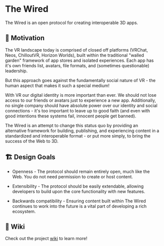 # The Wired

The Wired is an open protocol for creating interoperable 3D apps.

## 🤔 Motivation

The VR landscape today is comprised of closed off platforms (VRChat, Neos, ChilloutVR, Horizon Worlds),
built within the traditional "walled garden" framework of app stores and isolated experiences.
Each app has it's own friends list, avatars, file formats, and (sometimes questionable) leadership.

But this approach goes against the fundamentally social nature of VR - the human aspect that makes it such a special medium!

With VR our digital identity is more important than ever.
We should not lose access to our friends or avatars just to experience a new app.
Additionally, no single company should have absolute power over our identity and social connections - it's too important to
leave up to good faith (and even with good intentions these systems fail, innocent people get banned).

The Wired is an attempt to change this status quo by providing an alternative framework for building, publishing,
and experiencing content in a standardized and interoperable format - or put more simply, to bring the success of the Web to 3D.

## 🏗️ Design Goals

- Openness - The protocol should remain entirely open, much like the Web.
You do not need permission to create or host content.

- Extensibility - The protocol should be easily extendable,
allowing developers to build upon the core functionality with new features.

- Backwards compatibility - Ensuring content built within The Wired continues to work into the future
is a vital part of developing a rich ecosystem.

## 📖 Wiki

Check out the project [wiki](https://github.com/unavi-xyz/the-wired/wiki) to learn more!
